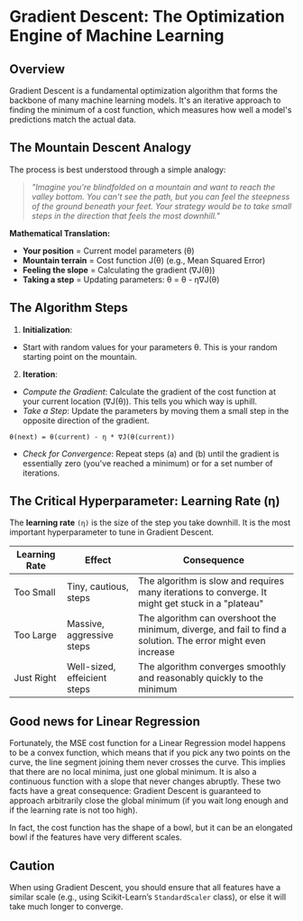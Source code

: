 # Gradient Descent: The Optimization Engine of Machine Learning

## Overview

Gradient Descent is a fundamental optimization algorithm that forms the backbone of many machine learning models. It's an iterative approach to finding the minimum of a cost function, which measures how well a model's predictions match the actual data.

## The Mountain Descent Analogy

The process is best understood through a simple analogy:

> _"Imagine you're blindfolded on a mountain and want to reach the valley bottom. You can't see the path, but you can feel the steepness of the ground beneath your feet. Your strategy would be to take small steps in the direction that feels the most downhill."_

**Mathematical Translation:**

- **Your position** = Current model parameters (θ)
- **Mountain terrain** = Cost function J(θ) (e.g., Mean Squared Error)
- **Feeling the slope** = Calculating the gradient (∇J(θ))
- **Taking a step** = Updating parameters: θ = θ - η∇J(θ)

## The Algorithm Steps

1. **Initialization**:

- Start with random values for your parameters θ. This is your random starting point on the mountain.

2. **Iteration**:

- _Compute the Gradient_: Calculate the gradient of the cost function at your current location (∇J(θ)). This tells you which way is uphill.
- _Take a Step_: Update the parameters by moving them a small step in the opposite direction of the gradient.

`θ(next) = θ(current) - η * ∇J(θ(current))`

- _Check for Convergence_: Repeat steps (a) and (b) until the gradient is essentially zero (you've reached a minimum) or for a set number of iterations.

## The Critical Hyperparameter: Learning Rate (η)

The **learning rate** `(η)` is the size of the step you take downhill. It is the most important hyperparameter to tune in Gradient Descent.

| Learning Rate | Effect                       | Consequence                                                                                                  |
| ------------- | ---------------------------- | ------------------------------------------------------------------------------------------------------------ |
| Too Small     | Tiny, cautious, steps        | The algorithm is slow and requires many iterations to converge. It might get stuck in a "plateau"            |
| Too Large     | Massive, aggressive steps    | The algorithm can overshoot the minimum, diverge, and fail to find a solution. The error might even increase |
| Just Right    | Well-sized, effeicient steps | The algorithm converges smoothly and reasonably quickly to the minimum                                       |

## Good news for Linear Regression

Fortunately, the MSE cost function for a Linear Regression model happens to be a convex function, which means that if you pick any two points on the curve, the line segment joining them never crosses the curve. This implies that there are no local minima, just one global minimum. It is also a continuous function with a slope that never changes abruptly. These two facts have a great consequence: Gradient Descent is guaranteed to approach arbitrarily close the global minimum (if you wait long enough and if the learning rate is not too high).

In fact, the cost function has the shape of a bowl, but it can be an elongated bowl if the features have very different scales.

## Caution

When using Gradient Descent, you should ensure that all features have a similar scale (e.g., using Scikit-Learn’s `StandardScaler` class), or else it will take much longer to converge.
